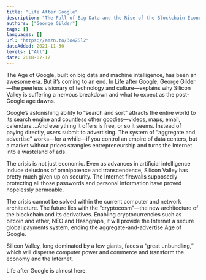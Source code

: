 ```yaml
---
title: "Life After Google"
description: "The Fall of Big Data and the Rise of the Blockchain Economy"
authors: ["George Gilder"]
tags: []
languages: []
url: "https://amzn.to/3o4ZSl2"
dateAdded: 2021-11-30
levels: ["All"]
date: 2018-07-17
---
```


The Age of Google, built on big data and machine intelligence, has been an awesome era. But it’s coming to an end. In Life after Google, George Gilder—the peerless visionary of technology and culture—explains why Silicon Valley is suffering a nervous breakdown and what to expect as the post-Google age dawns.

Google’s astonishing ability to “search and sort” attracts the entire world to its search engine and countless other goodies—videos, maps, email, calendars….And everything it offers is free, or so it seems. Instead of paying directly, users submit to advertising. The system of “aggregate and advertise” works—for a while—if you control an empire of data centers, but a market without prices strangles entrepreneurship and turns the Internet into a wasteland of ads.

The crisis is not just economic. Even as advances in artificial intelligence induce delusions of omnipotence and transcendence, Silicon Valley has pretty much given up on security. The Internet firewalls supposedly protecting all those passwords and personal information have proved hopelessly permeable.

The crisis cannot be solved within the current computer and network architecture. The future lies with the “cryptocosm”—the new architecture of the blockchain and its derivatives. Enabling cryptocurrencies such as bitcoin and ether, NEO and Hashgraph, it will provide the Internet a secure global payments system, ending the aggregate-and-advertise Age of Google.

Silicon Valley, long dominated by a few giants, faces a “great unbundling,” which will disperse computer power and commerce and transform the economy and the Internet.

Life after Google is almost here.
